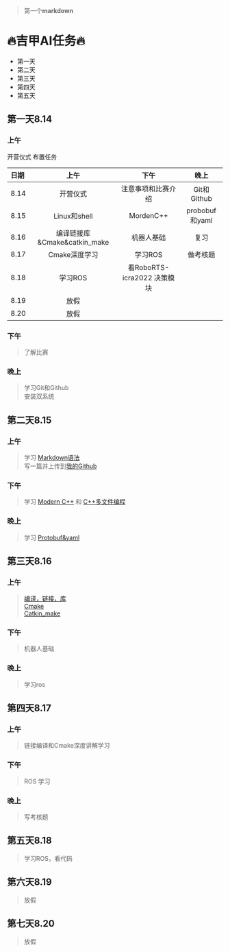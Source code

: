 >第一个**markdown**

# 🔥吉甲AI任务🔥

- 第一天
- 第二天
- 第三天
- 第四天
- 第五天

## 第一天8.14
### 上午

开营仪式
布置任务

| 日期 | 上午               | 下午            |晚上        |
|:-----|:---------------:|:---------------:|:---------------:|
| 8.14 | 开营仪式           |注意事项和比赛介绍|Git和Github|
| 8.15 |  Linux和shell     |MordenC++       |probobuf和yaml|  
| 8.16 |  编译链接库&Cmake&catkin_make|机器人基础|   复习         | 
| 8.17 | Cmake深度学习      |学习ROS            |做考核题|
| 8.18 |     学习ROS       |看RoboRTS-icra2022 决策模块||
| 8.19 |  放假          |||
| 8.20 |     放假       |||


### 下午

> 了解比赛

### 晚上
>学习Git和Github   
>安装双系统


## 第二天8.15   

### 上午   
>学习 [Markdown语法](https://markdown.com.cn "Markdown语法")  
  写一篇并上传到[我的Github](https://github.com/Liumx2004/-.git) 

### 下午

>学习 [Modern C++](https://tars-cat.github.io/docs/cpp_03)
和 [C++多文件编程](https://tars-cat.github.io/docs/cpp_01)

### 晚上
>学习 [Protobuf&yaml](https://tars-cat.github.io/docs/protobuf/) 

## 第三天8.16
### 上午
>[编译，链接，库](https://tars-cat.github.io/docs/gcc_g++)  
[Cmake](https://tars-cat.github.io/docs/cmake)  
[Catkin_make](https://tars-cat.github.io/docs/catkin)
### 下午  
>机器人基础   
### 晚上
>学习ros
## 第四天8.17
### 上午
>链接编译和Cmake深度讲解学习

### 下午
>ROS 学习

### 晚上
>写考核题

## 第五天8.18

> 学习ROS，看代码
## 第六天8.19
>放假
## 第七天8.20
>放假


